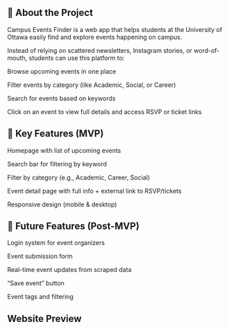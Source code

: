 
##  🧠 About the Project 
Campus Events Finder is a web app that helps students at the University of Ottawa easily find and explore events happening on campus.

Instead of relying on scattered newsletters, Instagram stories, or word-of-mouth, students can use this platform to:

Browse upcoming events in one place

Filter events by category (like Academic, Social, or Career)

Search for events based on keywords

Click on an event to view full details and access RSVP or ticket links
 
## 🎯 Key Features (MVP) 
Homepage with list of upcoming events

Search bar for filtering by keyword

Filter by category (e.g., Academic, Career, Social)

Event detail page with full info + external link to RSVP/tickets

Responsive design (mobile & desktop)

## 📌 Future Features (Post-MVP)
Login system for event organizers

Event submission form

Real-time event updates from scraped data

“Save event” button

Event tags and filtering

## Website Preview